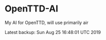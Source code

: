 # OpenTTD-AI
My AI for OpenTTD, will use primarily air

Latest backup: Sun Aug 25 16:48:01 UTC 2019
